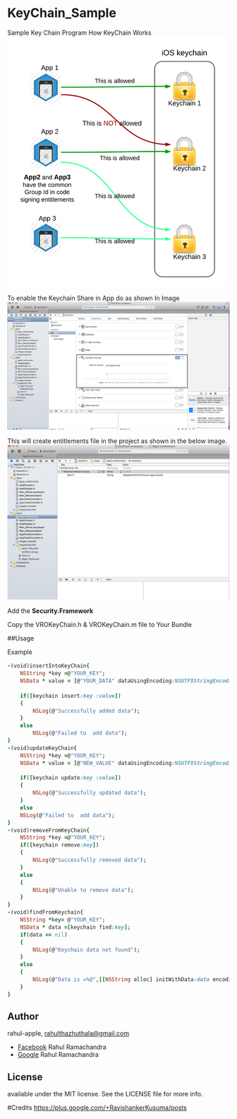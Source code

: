 # KeyChain_Sample
Sample Key Chain Program
How KeyChain Works 
![](Screenshots/03.png)

To enable the Keychain Share in App do as shown In Image
![](Screenshots/01.png)

This will create entitlements file in the project as shown in the below image.
![](Screenshots/02.png)

Add the <B>Security.Framework</B>

Copy the VROKeyChain.h & VROKeyChain.m file  to Your Bundle


##Usage

Example 
```ruby
-(void)insertIntoKeyChain{
    NSString *key =@"YOUR_KEY";
    NSData * value = [@"YOUR_DATA" dataUsingEncoding:NSUTF8StringEncoding];

    if([keychain insert:key :value])
    {
        NSLog(@"Successfully added data");
    }
    else
        NSLog(@"Failed to  add data");
}   
-(void)updateKeyChain{
    NSString *key =@"YOUR_KEY";
    NSData * value = [@"NEW_VALUE" dataUsingEncoding:NSUTF8StringEncoding];

    if([keychain update:key :value])
    {
        NSLog(@"Successfully updated data");
    }
    else
    NSLog(@"Failed to  add data");
}
-(void)removeFromKeyChain{
    NSString *key =@"YOUR_KEY";
    if([keychain remove:key])
    {
        NSLog(@"Successfully removed data");
    }
    else
    {
        NSLog(@"Unable to remove data");
    }
}
-(void)findFromKeychain{
    NSString *key= @"YOUR_KEY";
    NSData * data =[keychain find:key];
    if(data == nil)
    {
        NSLog(@"Keychain data not found");
    }
    else
    {
        NSLog(@"Data is =%@",[[NSString alloc] initWithData:data encoding:NSUTF8StringEncoding]);
    }
}

```

## Author

rahul-apple, rahulthazhuthala@gmail.com
- [Facebook][] Rahul Ramachandra
- [Google][] Rahul Ramachandra

[Google]:https://plus.google.com/+RahulR-apple
[Facebook]:https://www.facebook.com/hijaz3710

## License
available under the MIT license. See the LICENSE file for more info.

#Credits
https://plus.google.com/+RavishankerKusuma/posts

